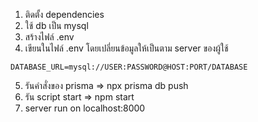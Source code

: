 1. ติดตั้ง dependencies
2. ใช้ db เป็น mysql
3. สร้างไฟล์ .env
4. เขียนในไฟล์ .env โดยเปลี่ยนข้อมูลให้เป็นตาม server ของผู้ใช้

```env
DATABASE_URL=mysql://USER:PASSWORD@HOST:PORT/DATABASE
```

5. รันคำสั่งของ prisma => npx prisma db push
6. รัน script start => npm start
7. server run on localhost:8000

